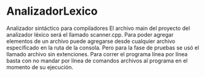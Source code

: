 # AnalizadorLexico
Analizador sintáctico para compiladores
El archivo main del proyecto del analizador léxico será el llamado scanner.cpp.
Para poder agregar elementos de un archivo puede agregarse desde cualquier archivo especificado en la ruta de la consola. Pero para la fase de pruebas se usó el llamado archivo sin extenciones.
Para correr el programa línea por línea basta con no mandar por línea de comandos archivos al programa en el momento de su ejecución.
